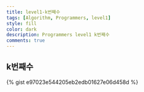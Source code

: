 ```yaml
---
title: level1-k번째수
tags: [Algorithm, Programmers, level1]
style: fill
color: dark
description: Programmers level1 k번째수
comments: true
---
```



## k번째수

{% gist e97023e544205eb2edb01627e06d458d %}